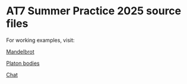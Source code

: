 # AT7 Summer Practice 2025 source files

For working examples, visit:

[Mandelbrot](https://undric1701.github.io/task1/)

[Platon bodies](https://undric1701.github.io/task2/dist/index.html)

[Chat](https://undric1701.github.io/chat/index.html)
